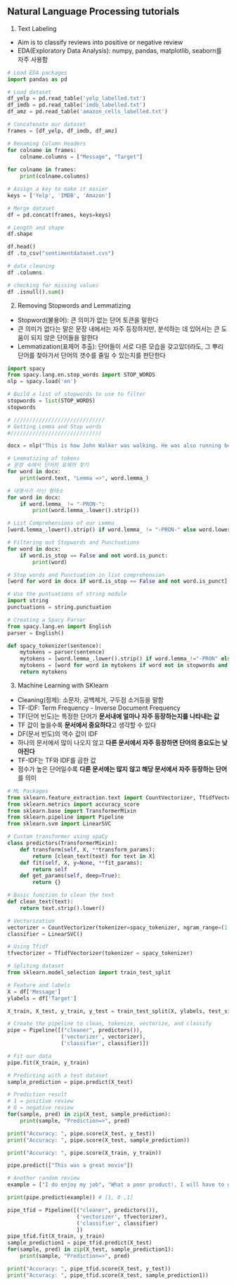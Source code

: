 ## Natural Language Processing tutorials

1. Text Labeling

- Aim is to classify reviews into positive or negative review
- EDA(Exploratory Data Analysis): numpy, pandas, matplotlib, seaborn를 자주 사용함

```python
# Load EDA packages
import pandas as pd

# Load dataset
df_yelp = pd.read_table('yelp_labelled.txt')
df_imdb = pd.read_table('imdb_labelled.txt')
df_amz = pd.read_table('amazon_cells_labelled.txt')

# Concatenate our dataset
frames = [df_yelp, df_imdb, df_amz]

# Renaming Column Headers
for colname in frames:
    colname.columns = ["Message", "Target"]
    
for colname in frames:
    print(colname.columns)

# Assign a key to make it easier
keys = ['Yelp', 'IMDB', 'Amazon']

# Merge dataset
df = pd.concat(frames, keys=keys)

# Length and shape
df.shape

df.head()
df .to_csv("sentimentdataset.cvs")

# data cleaning
df .columns

# checking for missing values
df .isnull().sum()
```

2.  Removing Stopwords and Lemmatizing

- Stopword(불용어): 큰 의미가 없는 단어 토큰을 말한다
- 큰 의미가 없다는 말은 문장 내에서는 자주 등장하지만,  분석하는 데 있어서는 큰 도움이 되지 않은 단어들을 말한다
- Lemmatization(표제어 추출): 단어들이 서로 다른 모습을 갖고있더라도, 그 뿌리 단어를 찾아가서 단어의 갯수를 줄일 수 있는지를 판단한다

```python
import spacy
from spacy.lang.en.stop_words import STOP_WORDS
nlp = spacy.load('en')

# Build a list of stopwords to use to filter
stopwords = list(STOP_WORDS)
stopwords

# /////////////////////////////
# Getting Lemma and Stop words
#/////////////////////////////

docx = nlp("This is how John Walker was walking. He was also running beside the lawn.")

# Lemmatizing of tokens
# 문장 속에서 단어의 표제어 찾기
for word in docx:
    print(word.text, "Lemma =>", word.lemma_)

# 대명사가 아닌 형태소
for word in docx:
    if word.lemma_ != "-PRON-":
        print(word.lemma_.lower().strip())

# List Comprehensions of our Lemma
[word.lemma_.lower().strip() if word.lemma_ != "-PRON-" else word.lower_ for word in docx]

# Filtering out Stopwords and Punctuations
for word in docx:
    if word.is_stop == False and not word.is_punct:
        print(word)

# Stop words and Punctuation in list comprehension
[word for word in docx if word.is_stop == False and not word.is_punct]

# Use the puntuations of string module
import string
punctuations = string.punctuation

# Creating a Spacy Parser
from spacy.lang.en import English
parser = English()

def spacy_tokenizer(sentence):
    mytokens = parser(sentence)
    mytokens = [word.lemma_.lower().strip() if word.lemma_!="-PRON" else word.lower_ for word in mytokens]
    mytokens = [word for word in mytokens if word not in stopwords and word not in punctuations]
    return mytokens
```

3. Machine Learning with SKlearn

- Cleaning(정제): 소문자, 공백제거, 구두점 소거등을 말함
- TF-IDF: Term Frequency - Inverse Document Frequency
- TF(단어 빈도)는 특정한 단어가 **문서내에 얼마나 자주 등장하는지를 나타내는 값**
- TF 값이 높을수록 **문서에서 중요하다**고 생각할 수 있다
- DF(문서 빈도)의 역수 값이 IDF
- 하나의 문서에서 많이 나오지 않고 **다른 문서에서 자주 등장하면 단어의 중요도는 낮아진다**
- TF-IDF는 TF와 IDF를 곱한 값
- 점수가 높은 단어일수록 **다른 문서에는 많지 않고 해당 문서에서 자주 등장하는 단어**를 의미

```python
# ML Packages
from sklearn.feature_extraction.text import CountVectorizer, TfidfVectorizer
from sklearn.metrics import accuracy_score
from sklearn.base import TransformerMixin
from sklearn.pipeline import Pipeline
from sklearn.svm import LinearSVC

# Custom transformer using spaCy
class predictors(TransformerMixin):
    def transform(self, X, **transform_params):
        return [clean_text(text) for text in X]
    def fit(self, X, y=None, **fit_params):
        return self
    def get_params(self, deep=True):
        return {}

# Basic function to clean the text
def clean_text(text):
    return text.strip().lower()

# Vectorization 
vectorizer = CountVectorizer(tokenizer=spacy_tokenizer, ngram_range=(1,1))
classifier = LinearSVC()

# Using Tfidf
tfvectorizer = TfidfVectorizer(tokenizer = spacy_tokenizer)

# Spliting dataset
from sklearn.model_selection import train_test_split

# Feature and labels
X = df['Message']
ylabels = df['Target']

X_train, X_test, y_train, y_test = train_test_split(X, ylabels, test_size=0.2, random_state=42)

# Create the pipeline to clean, tokenize, vectorize, and classify
pipe = Pipeline([("cleaner", predictors()),
                 ('vectorizer', vectorizer),
                 ('classifier', classifier)])

# Fit our data
pipe.fit(X_train, y_train)

# Predicting with a test dataset
sample_prediction = pipe.predict(X_test)

# Prediction result
# 1 = positive review
# 0 = negative review
for(sample, pred) in zip(X_test, sample_prediction):
    print(sample, "Prediction=>", pred)

print("Accuracy: ", pipe.score(X_test, y_test))
print("Accuracy: ", pipe.score(X_test, sample_prediction))

print("Accuracy: ", pipe.score(X_train, y_train))

pipe.predict(["This was a great movie"])

# Another random review
example = ["I do enjoy my job", "What a poor product!, I will have to get a new one", "I feel amazing!"]

print(pipe.predict(example)) # [1, 0 ,1]

pipe_tfid = Pipeline([("cleaner", predictors()),
                      ('vectorizer', tfvectorizer),
                      ('classifier', classifier)
                      ])
pipe_tfid.fit(X_train, y_train)
sample_prediction1 = pipe_tfid.predict(X_test)
for(sample, pred) in zip(X_test, sample_prediction1):
    print(sample, "Prediction=>", pred)

print("Accuracy: ", pipe_tfid.score(X_test, y_test))
print("Accuracy: ", pipe_tfid.score(X_test, sample_prediction1))
```

